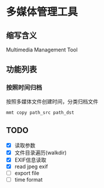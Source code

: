 # 多媒体管理工具
## 缩写含义
Multimedia Management Tool

## 功能列表
### 按照时间归档
按照多媒体文件创建时间，分类归档文件
```
mmt copy path_src path_dst
```

## TODO
- [x] 读取参数
- [x] 文件目录遍历(walkdir)
- [x] EXIF信息读取
- [x] read jpeg exif
- [ ] export file
- [ ] time format
